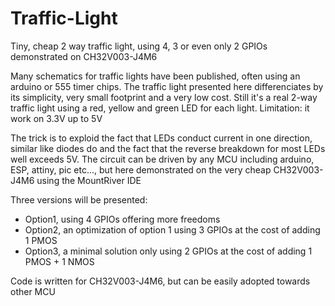 # Traffic-Light
Tiny, cheap 2 way traffic light, using 4, 3 or even only 2 GPIOs demonstrated on CH32V003-J4M6


Many schematics for traffic lights have been published, often using an arduino or 555 timer chips.
The traffic light presented here differenciates by its simplicity, very small footprint and a very low cost.
Still it's a real 2-way traffic light using a red, yellow and green LED for each light.
Limitation: it work on 3.3V up to 5V

The trick is to exploid the fact that LEDs conduct current in one direction, similar like diodes do
and the fact that the reverse breakdown for most LEDs well exceeds 5V.
The circuit can be driven by any MCU including arduino, ESP, attiny, pic etc..., but here demonstrated on the very cheap CH32V003-J4M6 using the MountRiver IDE

Three versions will be presented:
* Option1, using 4 GPIOs offering more freedoms
* Option2, an optimization of option 1 using 3 GPIOs at the cost of adding 1 PMOS
* Option3, a minimal solution only using 2 GPIOs at the cost of adding 1 PMOS + 1 NMOS

Code is written for CH32V003-J4M6, but can be easily adopted towards other MCU
